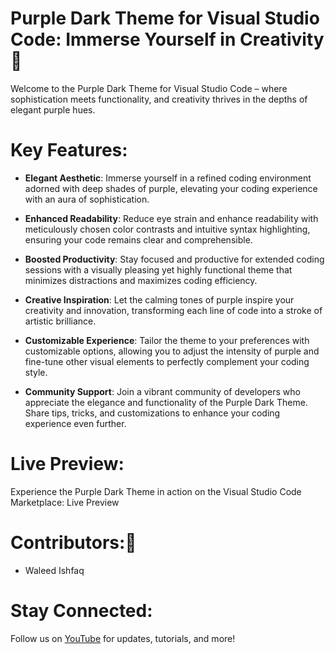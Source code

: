 # Purple Dark Theme for Visual Studio Code: Immerse Yourself in Creativity 💜

Welcome to the Purple Dark Theme for Visual Studio Code – where sophistication meets functionality, and creativity thrives in the depths of elegant purple hues.

# Key Features:

- **Elegant Aesthetic**: Immerse yourself in a refined coding environment adorned with deep shades of purple, elevating your coding experience with an aura of sophistication.

- **Enhanced Readability**: Reduce eye strain and enhance readability with meticulously chosen color contrasts and intuitive syntax highlighting, ensuring your code remains clear and comprehensible.

- **Boosted Productivity**: Stay focused and productive for extended coding sessions with a visually pleasing yet highly functional theme that minimizes distractions and maximizes coding efficiency.

- **Creative Inspiration**: Let the calming tones of purple inspire your creativity and innovation, transforming each line of code into a stroke of artistic brilliance.

- **Customizable Experience**: Tailor the theme to your preferences with customizable options, allowing you to adjust the intensity of purple and fine-tune other visual elements to perfectly complement your coding style.

- **Community Support**: Join a vibrant community of developers who appreciate the elegance and functionality of the Purple Dark Theme. Share tips, tricks, and customizations to enhance your coding experience even further.

# Live Preview:

Experience the Purple Dark Theme in action on the Visual Studio Code Marketplace: Live Preview

# Contributors:🧔

- Waleed Ishfaq

# Stay Connected:

Follow us on <a href="https://www.youtube.com/@waleedcodes" target="_blank">YouTube</a> for updates, tutorials, and more!
